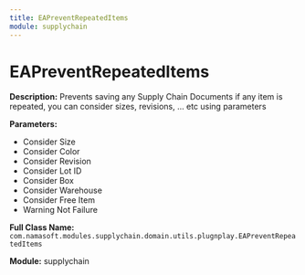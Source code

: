 ```yaml
---
title: EAPreventRepeatedItems
module: supplychain
---
```


# EAPreventRepeatedItems

**Description:** Prevents saving any Supply Chain Documents if any item is repeated, you can consider sizes, revisions, ... etc using parameters

**Parameters:**
- Consider Size
- Consider Color
- Consider Revision
- Consider Lot ID
- Consider Box
- Consider Warehouse
- Consider Free Item
- Warning Not Failure

**Full Class Name:** `com.namasoft.modules.supplychain.domain.utils.plugnplay.EAPreventRepeatedItems`

**Module:** supplychain

